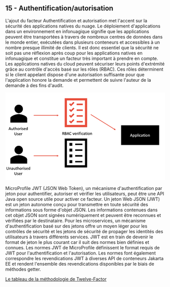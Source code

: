 ## 15 - Authentification/autorisation

L'ajout du facteur Authentification et autorisation met l'accent sur la sécurité des applications natives du nuage. Le déploiement d'applications dans un environnement en infonuagique signifie que les applications peuvent être transportées à travers de nombreux centres de données dans le monde entier, exécutées dans plusieurs conteneurs et accessibles à un nombre presque illimité de clients. Il est donc essentiel que la sécurité ne soit pas une réflexion après coup pour les applications natives en infonuagique et constitue un facteur très important à prendre en compte.
Les applications natives du cloud peuvent sécuriser leurs points d'extrémité grâce au contrôle d'accès basé sur les rôles (RBAC). Ces rôles déterminent si le client appelant dispose d'une autorisation suffisante pour que l'application honore la demande et permettent de suivre l'auteur de la demande à des fins d'audit.

![](../images/authentification.png)

MicroProfile JWT (JSON Web Token), un mécanisme d'authentification par jeton pour authentifier, autoriser et vérifier les utilisateurs, peut être une API Java open source utile pour activer ce facteur. Un jeton Web JSON (JWT) est un jeton autonome conçu pour transmettre en toute sécurité des informations sous forme d'objet JSON. Les informations contenues dans cet objet JSON sont signées numériquement et peuvent être reconnues et vérifiées par le destinataire. Pour les microservices, un mécanisme d'authentification basé sur des jetons offre un moyen léger pour les contrôles de sécurité et les jetons de sécurité de propager les identités des utilisateurs à travers différents services. JWT est en train de devenir le format de jeton le plus courant car il suit des normes bien définies et connues. Les normes JWT de MicroProfile définissent le format requis de JWT pour l'authentification et l'autorisation. Les normes font également correspondre les revendications JWT à diverses API de conteneurs Jakarta EE et rendent l'ensemble des revendications disponibles par le biais de méthodes getter.


[Le tableau de la méthodologie de Twelve-Factor](../README.md)